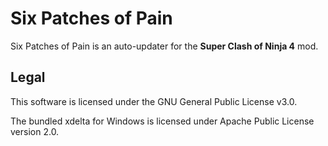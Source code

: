 # Six Patches of Pain

Six Patches of Pain is an auto-updater for the **Super Clash of Ninja 4** mod.

## Legal

This software is licensed under the GNU General Public License v3.0.

The bundled xdelta for Windows is licensed under Apache Public License version 2.0.
